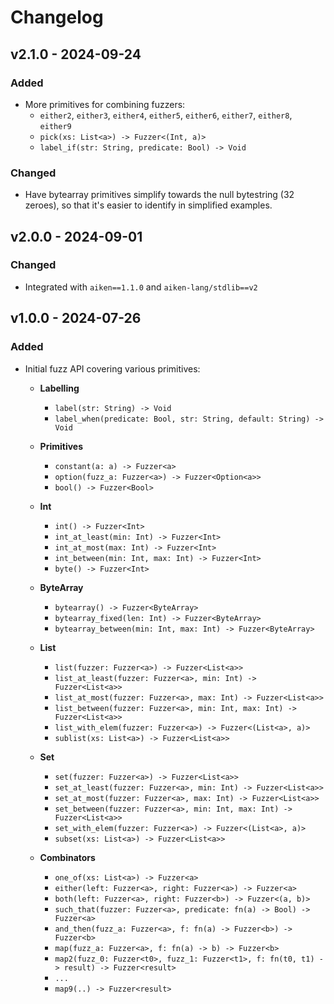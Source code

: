 # Changelog

## v2.1.0 - 2024-09-24

### Added

- More primitives for combining fuzzers:
    - `either2`, `either3`, `either4`, `either5`, `either6`, `either7`, `either8`, `either9`
    - `pick(xs: List<a>) -> Fuzzer<(Int, a)>`
    - `label_if(str: String, predicate: Bool) -> Void`

### Changed

- Have bytearray primitives simplify towards the null bytestring (32 zeroes),
  so that it's easier to identify in simplified examples.

## v2.0.0 - 2024-09-01

### Changed

- Integrated with `aiken==1.1.0` and `aiken-lang/stdlib==v2`

## v1.0.0 - 2024-07-26

### Added

- Initial fuzz API covering various primitives:
  - **Labelling**
    - `label(str: String) -> Void`
    - `label_when(predicate: Bool, str: String, default: String) -> Void`

  - **Primitives**
    - `constant(a: a) -> Fuzzer<a>`
    - `option(fuzz_a: Fuzzer<a>) -> Fuzzer<Option<a>>`
    - `bool() -> Fuzzer<Bool>`

  - **Int**
    - `int() -> Fuzzer<Int>`
    - `int_at_least(min: Int) -> Fuzzer<Int>`
    - `int_at_most(max: Int) -> Fuzzer<Int>`
    - `int_between(min: Int, max: Int) -> Fuzzer<Int>`
    - `byte() -> Fuzzer<Int>`

  - **ByteArray**
    - `bytearray() -> Fuzzer<ByteArray>`
    - `bytearray_fixed(len: Int) -> Fuzzer<ByteArray>`
    - `bytearray_between(min: Int, max: Int) -> Fuzzer<ByteArray>`

  - **List**
    - `list(fuzzer: Fuzzer<a>) -> Fuzzer<List<a>>`
    - `list_at_least(fuzzer: Fuzzer<a>, min: Int) -> Fuzzer<List<a>>`
    - `list_at_most(fuzzer: Fuzzer<a>, max: Int) -> Fuzzer<List<a>>`
    - `list_between(fuzzer: Fuzzer<a>, min: Int, max: Int) -> Fuzzer<List<a>>`
    - `list_with_elem(fuzzer: Fuzzer<a>) -> Fuzzer<(List<a>, a)>`
    - `sublist(xs: List<a>) -> Fuzzer<List<a>>`

  - **Set**
    - `set(fuzzer: Fuzzer<a>) -> Fuzzer<List<a>>`
    - `set_at_least(fuzzer: Fuzzer<a>, min: Int) -> Fuzzer<List<a>>`
    - `set_at_most(fuzzer: Fuzzer<a>, max: Int) -> Fuzzer<List<a>>`
    - `set_between(fuzzer: Fuzzer<a>, min: Int, max: Int) -> Fuzzer<List<a>>`
    - `set_with_elem(fuzzer: Fuzzer<a>) -> Fuzzer<(List<a>, a)>`
    - `subset(xs: List<a>) -> Fuzzer<List<a>>`

  - **Combinators**
    - `one_of(xs: List<a>) -> Fuzzer<a>`
    - `either(left: Fuzzer<a>, right: Fuzzer<a>) -> Fuzzer<a>`
    - `both(left: Fuzzer<a>, right: Fuzzer<b>) -> Fuzzer<(a, b)>`
    - `such_that(fuzzer: Fuzzer<a>, predicate: fn(a) -> Bool) -> Fuzzer<a>`
    - `and_then(fuzz_a: Fuzzer<a>, f: fn(a) -> Fuzzer<b>) -> Fuzzer<b>`
    - `map(fuzz_a: Fuzzer<a>, f: fn(a) -> b) -> Fuzzer<b>`
    - `map2(fuzz_0: Fuzzer<t0>, fuzz_1: Fuzzer<t1>, f: fn(t0, t1) -> result) -> Fuzzer<result>`
    - `...`
    - `map9(..) -> Fuzzer<result>`
